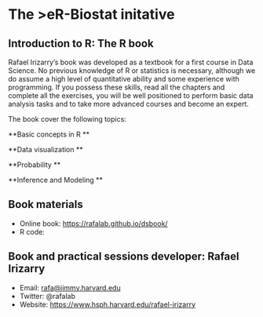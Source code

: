 # The >eR-Biostat initative
## Introduction to R: The R book
Rafael Irizarry’s book was developed as a textbook for a first course in Data Science. No previous knowledge of R or statistics is necessary, although we do assume a high level of quantitative ability and some experience with programming. If you possess these skills, read all the chapters and complete all the exercises, you will be well positioned to perform basic data analysis tasks and to take more advanced courses and become an expert.

The book cover the following topics:

**Basic concepts in R **

**Data visualization **

**Probability **

**Inference and Modeling **

## Book materials

* Online book: https://rafalab.github.io/dsbook/
* R code: 
## Book and practical sessions  developer:  Rafael Irizarry

 * Email: rafa@jimmy.harvard.edu
 * Twitter: @rafalab
 * Website: https://www.hsph.harvard.edu/rafael-irizarry
